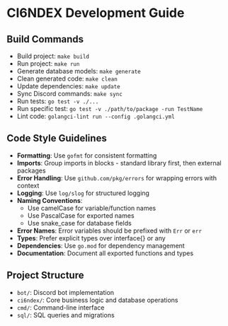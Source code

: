 # CI6NDEX Development Guide

## Build Commands
- Build project: `make build`
- Run project: `make run`
- Generate database models: `make generate`
- Clean generated code: `make clean`
- Update dependencies: `make update`
- Sync Discord commands: `make sync`
- Run tests: `go test -v ./...`
- Run specific test: `go test -v ./path/to/package -run TestName`
- Lint code: `golangci-lint run --config .golangci.yml`

## Code Style Guidelines
- **Formatting**: Use `gofmt` for consistent formatting
- **Imports**: Group imports in blocks - standard library first, then external packages
- **Error Handling**: Use `github.com/pkg/errors` for wrapping errors with context
- **Logging**: Use `log/slog` for structured logging
- **Naming Conventions**:
  - Use camelCase for variable/function names
  - Use PascalCase for exported names
  - Use snake_case for database fields
- **Error Names**: Error variables should be prefixed with `Err` or `err`
- **Types**: Prefer explicit types over interface{} or any
- **Dependencies**: Use `go.mod` for dependency management
- **Documentation**: Document all exported functions and types

## Project Structure
- `bot/`: Discord bot implementation
- `ci6ndex/`: Core business logic and database operations
- `cmd/`: Command-line interface
- `sql/`: SQL queries and migrations